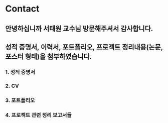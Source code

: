 # Contact
## 안녕하십니까 서태원 교수님 방문해주셔서 감사합니다.
## 성적 증명서, 이력서, 포트폴리오, 프로젝트 정리내용(논문, 포스터 형태)을 첨부하였습니다.
### 1. 성적 증명서
### 2. CV
### 3. 포트폴리오
### 4. 프로젝트 관련 정리 보고서들
